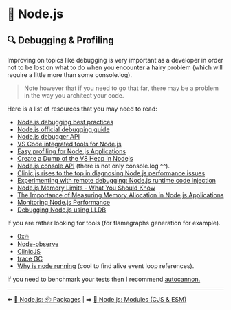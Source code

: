 # 🐢 Node.js

## 🔍 Debugging & Profiling

Improving on topics like debugging is very important as a developer in order not to be lost on what to do when you encounter a hairy problem (which will require a little more than some console.log). 

> Note however that if you need to go that far, there may be a problem in the way you architect your code.

Here is a list of resources that you may need to read:

- [Node.js debugging best practices](https://www.tritondatacenter.com/node-js/production/debug)
- [Node.js official debugging guide](https://nodejs.org/en/docs/guides/debugging-getting-started/)
- [Node.js debugger API](https://nodejs.org/api/debugger.html)
- [VS Code integrated tools for Node.js](https://code.visualstudio.com/docs/nodejs/nodejs-tutorial#_debugging-your-node-application)
- [Easy profiling for Node.js Applications](https://nodejs.org/en/docs/guides/simple-profiling/)
- [Create a Dump of the V8 Heap in Nodejs](https://medium.com/better-programming/make-a-dump-of-the-v8-heap-and-inspect-for-your-node-app-b69f7b68c162)
- [Node.js console API](https://nodejs.org/api/console.html) (there is not only console.log ^^).
- [Clinic.js rises to the top in diagnosing Node.js performance issues](https://www.nearform.com/blog/clinicjs-rises-top-diagnosing-nodejs-performance/)
- [Experimenting with remote debugging: Node.js runtime code injection](https://blog.sqreen.com/remote-debugging-nodejs-runtime-code-injection/)
- [Node.js Memory Limits - What You Should Know](https://blog.appsignal.com/2021/12/08/nodejs-memory-limits-what-you-should-know.html)
- [The Importance of Measuring Memory Allocation in Node.js Applications](https://www.nearform.com/blog/tracking-memory-allocation-node-js/)
- [Monitoring Node.js Performance](https://hire.jonasgalvez.com.br/2023/jan/31/monitoring-nodejs-performance/)
- [Debugging Node.js using LLDB](https://mertcan.vercel.app/debugging-nodejs-with-lldb)

If you are rather looking for tools (for flamegraphs generation for example).

- [0x🔥](https://github.com/davidmarkclements/0x)
- [Node-observe](https://github.com/mmarchini-oss/node-observe)
- [ClinicJS](https://clinicjs.org/)
- [trace GC](https://nodejs.org/fr/docs/guides/diagnostics/memory/using-gc-traces)
- [Why is node running](https://github.com/mafintosh/why-is-node-running) (cool to find alive event loop references).

If you need to benchmark your tests then I recommend [autocannon.](https://github.com/mcollina/autocannon)

---

⬅️ [🐢 Node.js: 📦 Packages](./8-packages.md) |
➡️ [🐢 Node.js: Modules (CJS & ESM)](./10-modules.md)
